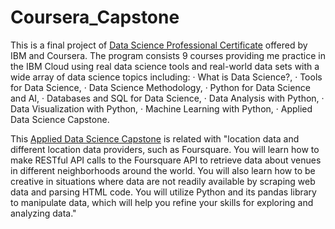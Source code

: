 # Coursera_Capstone

This is a final project of [Data Science Professional Certificate](https://www.coursera.org/professional-certificates/ibm-data-science) offered by IBM and Coursera. The program consists 9 courses providing me practice in the IBM Cloud using real data science tools and real-world data sets with a wide array of data science topics including:
· What is Data Science?,
· Tools for Data Science,
· Data Science Methodology,
· Python for Data Science and AI,
· Databases and SQL for Data Science,
· Data Analysis with Python,
· Data Visualization with Python,
· Machine Learning with Python,
· Applied Data Science Capstone.

This [Applied Data Science Capstone](https://www.coursera.org/learn/applied-data-science-capstone) is related with "location data and different location data providers, such as Foursquare. You will learn how to make RESTful API calls to the Foursquare API to retrieve data about venues in different neighborhoods around the world. You will also learn how to be creative in situations where data are not readily available by scraping web data and parsing HTML code. You will utilize Python and its pandas library to manipulate data, which will help you refine your skills for exploring and analyzing data."

